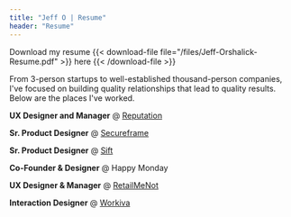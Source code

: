 ```yaml
---
title: "Jeff O | Resume"
header: "Resume"
---
```

Download my resume
{{< download-file file="/files/Jeff-Orshalick-Resume.pdf" >}}
    here
{{< /download-file >}}

From 3-person startups to well-established thousand-person companies, I've focused on building quality relationships that lead to quality results. Below are the places I've worked.

**UX Designer and Manager** @ [Reputation](https://www.reputation.com)

**Sr. Product Designer** @ [Secureframe](https://www.secureframe.com)

**Sr. Product Designer** @ [Sift](https://www.sift.com)

**Co-Founder & Designer** @ Happy Monday

**UX Designer & Manager** @ [RetailMeNot](https://www.retaimenot.com)

**Interaction Designer** @ [Workiva](https://www.workiva.com)
